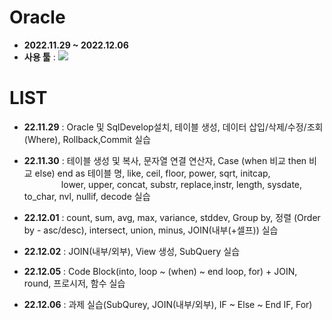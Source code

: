 # Oracle
- __2022.11.29 ~ 2022.12.06__
- __사용 툴__ : <img src="https://img.shields.io/badge/Oracle-F80000?style=flat&logo=Oracle&logoColor=white"/>

# LIST
- __22.11.29__ : Oracle 및 SqlDevelop설치, 테이블 생성, 데이터 삽입/삭제/수정/조회(Where), Rollback,Commit 실습

- __22.11.30__ : 테이블 생성 및 복사, 문자열 연결 연산자, Case (when 비교 then 비교 else) end as 테이블 명, like, 
                ceil, floor, power, sqrt, initcap, 
                <br/>&nbsp;&nbsp;&nbsp;&nbsp;&nbsp;&nbsp;&nbsp;&nbsp;&nbsp;&nbsp;&nbsp;&nbsp;&nbsp;&nbsp;
                lower, upper, concat, substr, replace,instr, length, sysdate, to_char, nvl, nullif, decode 실습

- __22.12.01__ : count, sum, avg, max, variance, stddev, Group by, 정렬 (Order by - asc/desc), intersect, union, minus, JOIN(내부(+셀프)) 실습

- __22.12.02__ : JOIN(내부/외부), View 생성, SubQuery 실습

- __22.12.05__ : Code Block(into, loop ~ (when) ~ end loop, for) + JOIN, round, 프로시저, 함수 실습

- __22.12.06__ : 과제 실습(SubQurey, JOIN(내부/외부), IF ~ Else ~ End IF, For)